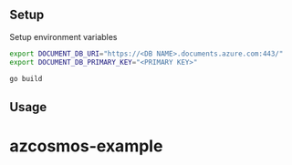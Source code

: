 ## Setup

Setup environment variables

```bash
export DOCUMENT_DB_URI="https://<DB NAME>.documents.azure.com:443/"
export DOCUMENT_DB_PRIMARY_KEY="<PRIMARY KEY>"
```

```bash
go build
```

## Usage
# azcosmos-example
